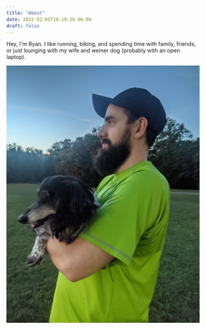 ```yaml
---
title: "About"
date: 2022-02-05T10:19:26-06:00
draft: false
---
```


Hey, I'm Ryan. I like running, biking, and spending time with family, friends, or just lounging with my wife and weiner dog (probably with an open laptop).

![me and the dog](/me.jpg)
